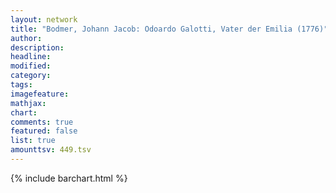 ```yaml
---
layout: network
title: "Bodmer, Johann Jacob: Odoardo Galotti, Vater der Emilia (1776)"
author:
description:
headline:
modified:
category:
tags:
imagefeature: 
mathjax: 
chart: 
comments: true
featured: false
list: true
amounttsv: 449.tsv
---
```

{% include barchart.html %}
